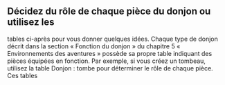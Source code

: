 ## Décidez du rôle de chaque pièce du donjon ou utilisez les

tables ci-après pour vous donner quelques idées. Chaque
type de donjon décrit dans la section « Fonction du donjon »
du chapitre 5 « Environnements des aventures » possède sa
propre table indiquant des pièces équipées en fonction. Par
exemple, si vous créez un tombeau, utilisez la table Donjon :
tombe pour déterminer le rôle de chaque pièce. Ces tables
